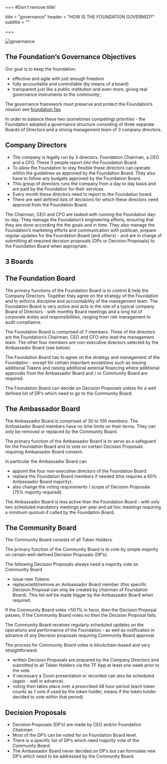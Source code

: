 +++
#Don't remove title!

title = "governance"
header = "HOW IS THE FOUNDATION GOVERNED?"
subtitle = ""

+++

![governance](/img/governance.jpg)


## The Foundation’s Governance Objectives

Our goal is to keep the foundation:

* effective and agile with just enough freedom
* fully accountable and controllable (by means of a board)
* transparent just like a public institution and even more, giving real governance instruments to the community;

The governance framework must preserve and protect the Foundation’s mission see [foundation faq](/faq/foundation-faq/)

In order to balance these two (sometimes competing) priorities - the Foundation adopted a governance structure consisting of three separate Boards of Directors and a strong management team of 3 company directors.

## Company Directors

* The company is legally run by 3 directors. Foundation Chairman, a CEO and a CFO. These 3 people report into the Foundation Board.
* To allow the Foundation to stay flexible these directors can operate within the guidelines as approved by the Foundation Board. They also have to follow any budgets approved by the Foundation Board.
* This group of directors runs the company from a day to day basis and are paid by the Foundation for their services.
* Every month these directors need to report to the Foundation board.
* There are well defined lists of decisions for which these directors need approval from the Foundation Board.

The Chairman, CEO and CFO are tasked with running the Foundation day-to-day. They manage the Foundation’s engineering efforts, ensuring that they are done according the the goals and in time. They also manage the Foundation’s marketing efforts and communication with publican, prepare regular updates for the Foundation Board (and others) - and are in charge of submitting all required decision proposals (DPs or Decision Proposals) to the Foundation Board when appropriate.

## 3 Boards

## The Foundation Board

The primary functions of the Foundation Board is to control & help the Company Directors. Together they agree on the strategy of the Foundation and to enforce discipline and accountability of the management team. The Foundation Board is very active and acts in the role of a typical company Board of Directors - with monthly Board meetings and a long list of corporate duties and responsibilities, ranging from risk management to audit compliance.

The Foundation Board is comprised of 7 members. Three of the directors are the Foundation’s Chairman, CEO and CFO who lead the management team. The other four members are non-executive directors selected by the Ambassador Board (see below).

The Foundation Board has to agree on the strategy and management of the Foundation - except for certain important exceptions such as issuing additional Tokens and raising additional external financing where additional approvals from the Ambassador Board and / or Community Board are required.

The Foundation Board can decide on Decision Proposals unless for a well defined list of DP’s which need to go to the Community Board.

## The Ambassador Board

The Ambassador Board is comprised of 30 to 100 members. The Ambassador Board members have no time limits on their terms. They can only be removed or replaced by the Community Board.

The primary function of the Ambassador Board is to serve as a safeguard for the Foundation Board and to vote on certain Decision Proposals requiring Ambassador Board consent.

In particular the Ambassador Board can

* appoint the four non-executive directors of the Foundation Board.
* replace the Foundation Board members if needed (this requires a 60% Ambassador Board majority).
* also change the voting requirements / scope of Decision Proposals (75% majority required).

The Ambassador Board is less active than the Foundation Board - with only two scheduled mandatory meetings per year and ad hoc meetings requiring a minimum quorum if called by the Foundation Board.

## The Community Board

The Community Board consists of all Token Holders.

The primary function of the Community Board is to vote by simple majority on certain well-defined Decision Proposals (DP’s).

The following Decision Proposals always need a majority vote on Community Board

* issue new Tokens
* replace/add/remove an Ambassador Board member (this specific Decision Proposal can only be created by chairman of Foundation Board).
This list will be made bigger by the Ambassador Board when required.

If the Community Board votes >50.1% in favor, then the Decision Proposal passes, if the Community Board votes no then the Decision Proposal fails.

The Community Board receives regularly scheduled updates on the operations and performance of the Foundation - as well as notification in advance of any Decision proposals requiring Community Board approval

The process for Community Board votes is blockchain-based and very straightforward.

* written Decision Proposals are prepared by the Company Directors and submitted to all Token Holders via the TF App at least one week prior to the vote.
* if necessary a Zoom presentation or recorded can also be scheduled (again - well in advance).
* voting then takes place over a prescribed 48 hour period (each token counts as 1 vote if used by the token holder, means if the token holder decided to vote within that period).

## Decision Proposals

* Decision Proposals (DP’s) are made by CEO and/or Foundation Chairman.
* Most of the DP’s can be voted for on Foundation Board level.
* There is a specific list of DP’s which need majority vote of the Community Board.
* The Ambassador Board never decided on DP’s but can formulate new DP’s which need to be addressed by the Community Board.

